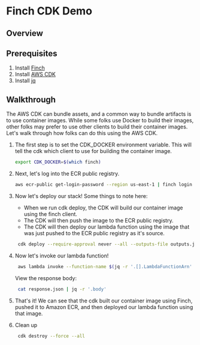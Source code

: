 # Finch CDK Demo

## Overview

## Prerequisites

1. Install [Finch](https://github.com/runfinch/finch)
2. Install [AWS CDK](https://docs.aws.amazon.com/cdk/latest/guide/getting_started.html#getting_started_install)
3. Install [jq](https://stedolan.github.io/jq/download/)

## Walkthrough

The AWS CDK can bundle assets, and a common way to bundle artifacts is to use container images.
While some folks use Docker to build their images, other folks may prefer to use other clients to build their container images.
Let's walk through how folks can do this using the AWS CDK.

1. The first step is to set the CDK_DOCKER environment variable.
   This will tell the cdk which client to use for building the container image.

   ```bash
   export CDK_DOCKER=$(which finch)
   ```

2. Next, let's log into the ECR public registry.

   ```bash
   aws ecr-public get-login-password --region us-east-1 | finch login --username AWS --password-stdin public.ecr.aws
   ```

3. Now let's deploy our stack!
   Some things to note here:

   - When we run cdk deploy, the CDK will build our container image using the finch client.
   - The CDK will then push the image to the ECR public registry.
   - The CDK will then deploy our lambda function using the image that was just pushed to the ECR public registry as it's source.

   ```bash
    cdk deploy --require-approval never --all --outputs-file outputs.json
   ```

4. Now let's invoke our lambda function!

   ```bash
    aws lambda invoke --function-name $(jq -r '.[].LambdaFunctionArn' outputs.json) response.json
   ```

   View the response body:

   ```bash
    cat response.json | jq -r '.body'
   ```

5. That's it! We can see that the cdk built our container image using Finch, pushed it to Amazon ECR, and then deployed our lambda function using that image.

6. Clean up

   ```bash
    cdk destroy --force --all
   ```
